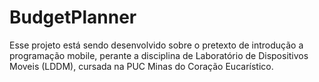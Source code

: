 # BudgetPlanner

Esse projeto está sendo desenvolvido sobre o pretexto de introdução a programação mobile, perante a disciplina de Laboratório de Dispositivos Moveis (LDDM), cursada na PUC Minas do Coração Eucarístico.